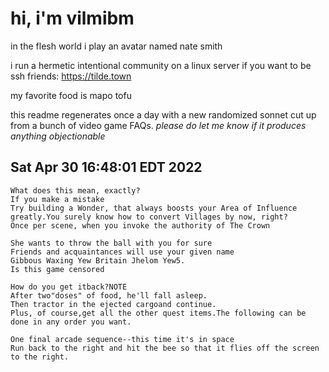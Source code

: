 # hi, i'm vilmibm

in the flesh world i play an avatar named nate smith

i run a hermetic intentional community on a linux server if you want to be ssh friends: https://tilde.town

my favorite food is mapo tofu

this readme regenerates once a day with a new randomized sonnet cut up from a bunch of video game FAQs.
_please do let me know if it produces anything objectionable_

## Sat Apr 30 16:48:01 EDT 2022

    What does this mean, exactly?
    If you make a mistake
    Try building a Wonder, that always boosts your Area of Influence greatly.You surely know how to convert Villages by now, right?
    Once per scene, when you invoke the authority of The Crown
    
    She wants to throw the ball with you for sure
    Friends and acquaintances will use your given name
    Gibbous Waxing Yew Britain Jhelom Yew5.
    Is this game censored
    
    How do you get itback?NOTE
    After two"doses" of food, he'll fall asleep.
    Then tractor in the ejected cargoand continue.
    Plus, of course,get all the other quest items.The following can be done in any order you want.
    
    One final arcade sequence--this time it's in space
    Run back to the right and hit the bee so that it flies off the screen to the right.
